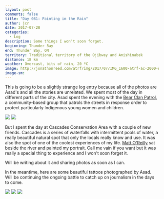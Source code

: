 ```yaml
---
layout: post
comments: false
title: "Day 081: Painting in the Rain"
author: jcr
date: 2017-07-20
categories:
  - Log
description: Some things I won’t soon forget.
beginning: Thunder Bay
end: Thunder Bay, ON
territory: Traditional territory of the Ojibway and Anishinabek
distance: 18 km
weather: Overcast, bits of rain, 20 ºC
image: http://jonathonreed.com/atrf/img/2017/07/IMG_1600-atrf-ac-2000-web.jpg
image-sm:
---
```


This is going to be a slightly strange log entry because all of the photos are Asad's and all the stories are unrelated. We spent most of the day in different parts of the city. Asad spent the evening with the <a href="https://www.facebook.com/BearClanPatrol/">Bear Clan Patrol</a>, a community-based group that patrols the streets in response order to protect particularly Indigenous young women and children. 

<img src="http://jonathonreed.com/atrf/img/2017/07/IMG_1659-atrf-ac-2000-web.jpg">

<img src="http://jonathonreed.com/atrf/img/2017/07/IMG_1663-atrf-ac-2000-web.jpg">

But I spent the day at Cascades Conservation Area with a couple of new friends. Cascades is a series of waterfalls with intermittent pools of water, a really beautiful natural spot that only the locals really know and use. It was also the spot of one of the coolest experiences of my life. <a href="https://www.facebook.com/m.o.finearts/?hc_ref=PAGES_TIMELINE" target="blank">Matt O'Reilly</a> sat beside the river and painted my portrait. Call me vain if you want but it was really a special thing to experience and I won't soon forget it. 

Will be writing about it and sharing photos as soon as I can.

In the meantime, here are some beautiful tattoos photographed by Asad. Will be continuing the ongoing battle to catch up on journalism in the days to come.

<img src="http://jonathonreed.com/atrf/img/2017/07/IMG_1582-atrf-ac-2000-web.jpg">

<img src="http://jonathonreed.com/atrf/img/2017/07/IMG_1612-atrf-ac-2000-web.jpg">

<img src="http://jonathonreed.com/atrf/img/2017/07/IMG_1597-atrf-ac-2000-web.jpg">